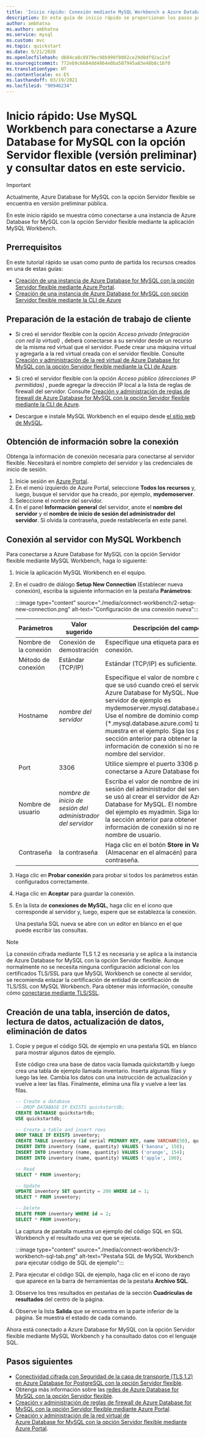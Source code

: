 ```yaml
---
title: 'Inicio rápido: Conexión mediante MySQL Workbench a Azure Database for MySQL con la opción Servidor flexible'
description: En esta guía de inicio rápido se proporcionan los pasos para usar MySQL Workbench para conectarse a Azure Database for MySQL con la opción Servidor flexible y consultar datos en este servicio.
author: ambhatna
ms.author: ambhatna
ms.service: mysql
ms.custom: mvc
ms.topic: quickstart
ms.date: 9/21/2020
ms.openlocfilehash: d604ca8c8979ec98b990f8002ce29d0df92ac2af
ms.sourcegitcommit: 772eb9c6684dd4864e0ba507945a83e48b8c16f0
ms.translationtype: HT
ms.contentlocale: es-ES
ms.lasthandoff: 03/19/2021
ms.locfileid: "90946234"
---
```

# <a name="quickstart-use-mysql-workbench-to-connect-and-query-data-in-azure-database-for-mysql---flexible-server-preview"></a>Inicio rápido: Use MySQL Workbench para conectarse a Azure Database for MySQL con la opción Servidor flexible (versión preliminar) y consultar datos en este servicio.


> [!IMPORTANT] 
> Actualmente, Azure Database for MySQL con la opción Servidor flexible se encuentra en versión preliminar pública.

En este inicio rápido se muestra cómo conectarse a una instancia de Azure Database for MySQL con la opción Servidor flexible mediante la aplicación MySQL Workbench.

## <a name="prerequisites"></a>Prerrequisitos

En este tutorial rápido se usan como punto de partida los recursos creados en una de estas guías:

- [Creación de una instancia de Azure Database for MySQL con la opción Servidor flexible mediante Azure Portal](./quickstart-create-server-portal.md).
- [Creación de una instancia de Azure Database for MySQL con opción Servidor flexible mediante la CLI de Azure](./quickstart-create-server-cli.md)

## <a name="preparing-your-client-workstation"></a>Preparación de la estación de trabajo de cliente
- Si creó el servidor flexible con la opción *Acceso privado (integración con red la virtual)* , deberá conectarse a su servidor desde un recurso de la misma red virtual que el servidor. Puede crear una máquina virtual y agregarla a la red virtual creada con el servidor flexible. Consulte [Creación y administración de la red virtual de Azure Database for MySQL con la opción Servidor flexible mediante la CLI de Azure](./how-to-manage-virtual-network-cli.md).
- Si creó el servidor flexible con la opción *Acceso público (direcciones IP permitidas)* , puede agregar la dirección IP local a la lista de reglas de firewall del servidor. Consulte [Creación y administración de reglas de firewall de Azure Database for MySQL con la opción Servidor flexible mediante la CLI de Azure](./how-to-manage-firewall-cli.md).

- Descargue e instale MySQL Workbench en el equipo desde [el sitio web de MySQL](https://dev.mysql.com/downloads/workbench/).

## <a name="get-connection-information"></a>Obtención de información sobre la conexión

Obtenga la información de conexión necesaria para conectarse al servidor flexible. Necesitará el nombre completo del servidor y las credenciales de inicio de sesión.

1. Inicie sesión en [Azure Portal](https://portal.azure.com/).
2. En el menú izquierdo de Azure Portal, seleccione **Todos los recursos** y, luego, busque el servidor que ha creado, por ejemplo, **mydemoserver**.
3. Seleccione el nombre del servidor.
4. En el panel **Información general** del servidor, anote el **nombre del servidor** y el **nombre de inicio de sesión del administrador del servidor**. Si olvida la contraseña, puede restablecerla en este panel.
<!--- :::image type="content" source="./media/connect-php/1_server-overview-name-login.png" alt-text="Azure Database for MySQL Flexible Server name":::--->

## <a name="connect-to-the-server-using-mysql-workbench"></a>Conexión al servidor con MySQL Workbench

Para conectarse a Azure Database for MySQL con la opción Servidor flexible mediante MySQL Workbench, haga lo siguiente:

1. Inicie la aplicación MySQL Workbench en el equipo.

2. En el cuadro de diálogo **Setup New Connection** (Establecer nueva conexión), escriba la siguiente información en la pestaña **Parámetros**:

    :::image type="content" source="./media/connect-workbench/2-setup-new-connection.png" alt-text="Configuración de una conexión nueva":::

    | **Parámetros** | **Valor sugerido** | **Descripción del campo** |
    |---|---|---|
    |    Nombre de la conexión | Conexión de demostración | Especifique una etiqueta para esta conexión. |
    | Método de conexión | Estándar (TCP/IP) | Estándar (TCP/IP) es suficiente. |
    | Hostname | *nombre del servidor* | Especifique el valor de nombre de servidor que se usó cuando creó el servidor de Azure Database for MySQL. Nuestro servidor de ejemplo es mydemoserver.mysql.database.azure.com. Use el nombre de dominio completo (\*.mysql.database.azure.com) tal como se muestra en el ejemplo. Siga los pasos de la sección anterior para obtener la información de conexión si no recuerda el nombre del servidor.  |
    | Port | 3306 | Utilice siempre el puerto 3306 para conectarse a Azure Database for MySQL. |
    | Nombre de usuario |  *nombre de inicio de sesión del administrador del servidor* | Escriba el valor de nombre de inicio de sesión del administrador del servidor que se usó al crear el servidor de Azure Database for MySQL. El nombre de usuario del ejemplo es myadmin. Siga los pasos de la sección anterior para obtener la información de conexión si no recuerda el nombre de usuario.
    | Contraseña | la contraseña | Haga clic en el botón **Store in Vault...** (Almacenar en el almacén) para guardar la contraseña. |

3. Haga clic en **Probar conexión** para probar si todos los parámetros están configurados correctamente.

4. Haga clic en **Aceptar** para guardar la conexión.

5. En la lista de **conexiones de MySQL**, haga clic en el icono que corresponde al servidor y, luego, espere que se establezca la conexión.

    Una pestaña SQL nueva se abre con un editor en blanco en el que puede escribir las consultas.

> [!NOTE]
> La conexión cifrada mediante TLS 1.2 es necesaria y se aplica a la instancia de Azure Database for MySQL con la opción Servidor flexible. Aunque normalmente no se necesita ninguna configuración adicional con los certificados TLS/SSL para que MySQL Workbench se conecte al servidor, se recomienda enlazar la certificación de entidad de certificación de TLS/SSL con MySQL Workbench. Para obtener más información, consulte cómo [conectarse mediante TLS/SSL](./how-to-connect-tls-ssl.md).

## <a name="create-a-table-insert-data-read-data-update-data-delete-data"></a>Creación de una tabla, inserción de datos, lectura de datos, actualización de datos, eliminación de datos

1. Copie y pegue el código SQL de ejemplo en una pestaña SQL en blanco para mostrar algunos datos de ejemplo.

    Este código crea una base de datos vacía llamada quickstartdb y luego crea una tabla de ejemplo llamada inventario. Inserta algunas filas y luego las lee. Cambia los datos con una instrucción de actualización y vuelve a leer las filas. Finalmente, elimina una fila y vuelve a leer las filas.

    ```sql
    -- Create a database
    -- DROP DATABASE IF EXISTS quickstartdb;
    CREATE DATABASE quickstartdb;
    USE quickstartdb;

    -- Create a table and insert rows
    DROP TABLE IF EXISTS inventory;
    CREATE TABLE inventory (id serial PRIMARY KEY, name VARCHAR(50), quantity INTEGER);
    INSERT INTO inventory (name, quantity) VALUES ('banana', 150);
    INSERT INTO inventory (name, quantity) VALUES ('orange', 154);
    INSERT INTO inventory (name, quantity) VALUES ('apple', 100);

    -- Read
    SELECT * FROM inventory;

    -- Update
    UPDATE inventory SET quantity = 200 WHERE id = 1;
    SELECT * FROM inventory;

    -- Delete
    DELETE FROM inventory WHERE id = 2;
    SELECT * FROM inventory;
    ```

    La captura de pantalla muestra un ejemplo del código SQL en SQL Workbench y el resultado una vez que se ejecuta.

    :::image type="content" source="./media/connect-workbench/3-workbench-sql-tab.png" alt-text="Pestaña SQL de MySQL Workbench para ejecutar código de SQL de ejemplo":::

2. Para ejecutar el código SQL de ejemplo, haga clic en el icono de rayo que aparece en la barra de herramientas de la pestaña **Archivo SQL**.
3. Observe los tres resultados en pestañas de la sección **Cuadrículas de resultados** del centro de la página.
4. Observe la lista **Salida** que se encuentra en la parte inferior de la página. Se muestra el estado de cada comando.

Ahora está conectado a Azure Database for MySQL con la opción Servidor flexible mediante MySQL Workbench y ha consultado datos con el lenguaje SQL.

## <a name="next-steps"></a>Pasos siguientes
- [Conectividad cifrada con Seguridad de la capa de transporte (TLS 1.2) en Azure Database for PostgreSQL con la opción Servidor flexible](./how-to-connect-tls-ssl.md).
- Obtenga más información sobre las [redes de Azure Database for MySQL con la opción Servidor flexible](./concepts-networking.md).
- [Creación y administración de reglas de firewall de Azure Database for MySQL con la opción Servidor flexible mediante Azure Portal](./how-to-manage-firewall-portal.md).
- [Creación y administración de la red virtual de Azure Database for MySQL con la opción Servidor flexible mediante Azure Portal](./how-to-manage-virtual-network-portal.md).
